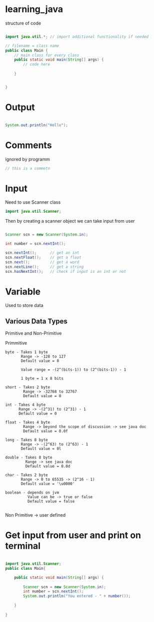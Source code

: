 # learning_java

structure of code
```java

import java.util.*; // import additional functionality if needed

// filename = class name
public class Main {
    // main class for every class
    public static void main(String[] args) {
        // code here
        
    }


}
```
# Output

```java

System.out.println("Hello");

```

# Comments
ignored by programm 

```java
// this is a commetn
```

# Input 

Need to use Scanner class 

```java
import java.util.Scanner;
```

Then by creating a scanner object we can take input from user 

```java

Scanner scn = new Scanner(System.in);

int number = scn.nextInt();
```

```java
scn.nextInt();      // get an int
scn.nextFloat();    // get a float
scn.next();         // get a word
scn.nextLine();     // get a string
scn.hasNextInt();   // check if input is an int or not
```

# Variable

Used to store data 

## Various Data Types

Primitive and Non-Primitive

Primmitive 

```
byte - Takes 1 byte 
       Range -> -128 to 127
       Default value = 0
       
       Value range = -(2^(bits-1)) to (2^(bits-1)) - 1
       
       1 byte = 1 x 8 bits
       
short - Takes 2 byte 
        Range -> -32768 to 32767
        Default value = 0       
       
int - Takes 4 byte 
      Range -> -(2^31) to (2^31) - 1 
      Default value = 0   
       
float - Takes 4 byte 
        Range -> beyond the scope of discussion -> see java doc 
        Default value = 0.0f
         
long - Takes 8 byte 
       Range -> -(2^63) to (2^63) - 1  
       Default value = 0l
       
double - Takes 8 byte 
         Range -> see java doc   
         Default value = 0.0d
       
char - Takes 2 byte 
       Range -> 0 to 65535 -> (2^16 - 1)   
       Default value = '\u0000'
       
boolean - depends on jvm 
          Value can be -> true or false  
          Default value = false      
 
```
Non Primitive -> user defined       

# Get input from user and print on terminal


```java

import java.util.Scanner;
public class Main{

    public static void main(String[] args) {
    
        Scanner scn = new Scanner(System.in);
        int number = scn.nextInt();
        System.out.println("You entered - " + number());
        
    }
    
}

```
       
       

